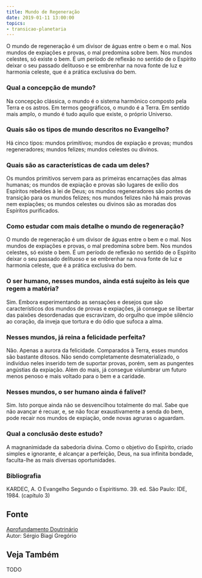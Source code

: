 ```yaml
---
title: Mundo de Regeneração
date: 2019-01-11 13:00:00
topics: 
- transicao-planetaria
---
```


O mundo de regeneração é um divisor de águas entre o bem e o mal. Nos
mundos de expiações e provas, o mal predomina sobre bem. Nos mundos
celestes, só existe o bem. É um período de reflexão no sentido de o
Espírito deixar o seu passado delituoso e se embrenhar na nova fonte de
luz e harmonia celeste, que é a prática exclusiva do bem.

### Qual a concepção de mundo?
Na concepção clássica, o mundo é o sistema harmônico composto pela Terra
e os astros. Em termos geográficos, o mundo é a Terra. Em sentido mais
amplo, o mundo é tudo aquilo que existe, o próprio Universo.

### Quais são os tipos de mundo descritos no Evangelho?
Há cinco tipos: mundos primitivos; mundos de expiação e provas; mundos
regeneradores; mundos felizes; mundos celestes ou divinos.

### Quais são as características de cada um deles?
Os mundos primitivos servem para as primeiras encarnações das almas
humanas; os mundos de expiação e provas são lugares de exílio dos
Espíritos rebeldes à lei de Deus; os mundos regeneradores são pontes
de transição para os mundos felizes; nos mundos felizes não há mais
provas nem expiações; os mundos celestes ou divinos são as moradas
dos Espíritos purificados.

### Como estudar com mais detalhe o mundo de regeneração?
O mundo de regeneração é um divisor de águas entre o bem e o mal. Nos
mundos de expiações e provas, o mal predomina sobre bem. Nos mundos
celestes, só existe o bem. É um período de reflexão no sentido de o
Espírito deixar o seu passado delituoso e se embrenhar na nova fonte de
luz e harmonia celeste, que é a prática exclusiva do bem.

### O ser humano, nesses mundos, ainda está sujeito às leis que regem a matéria?
Sim. Embora experimentando as sensações e desejos que são
característicos dos mundos de provas e expiações, já consegue se
libertar das paixões desordenadas que escravizam, do orgulho que impõe
silêncio ao coração, da inveja que tortura e do ódio que sufoca a alma.

### Nesses mundos, já reina a felicidade perfeita?
Não. Apenas a aurora da felicidade. Comparados à Terra, esses mundos são
bastante ditosos. Não sendo completamente desmaterializado, o indivíduo
neles inserido tem de suportar provas, porém, sem as pungentes angústias
da expiação. Além do mais, já consegue vislumbrar um futuro menos penoso
e mais voltado para o bem e a caridade.

### Nesses mundos, o ser humano ainda é falível?
Sim. Isto porque ainda não se desvencilhou totalmente do mal. Sabe que
não avançar é recuar, e, se não focar exaustivamente a senda do bem,
pode recair nos mundos de expiação, onde novas agruras o aguardam.

### Qual a conclusão deste estudo?
A magnanimidade da sabedoria divina. Como o objetivo do Espírito, criado
simples e ignorante, é alcançar a perfeição, Deus, na sua infinita
bondade, faculta-lhe as mais diversas oportunidades.


### Bibliografia
KARDEC, A. O Evangelho Segundo o Espiritismo. 39. ed. São Paulo: IDE,
1984. (capítulo 3)

## Fonte
[Aprofundamento Doutrinário](https://sites.google.com/view/aprofundamentodoutrinario/mundos-de-regeneração)  
Autor: Sérgio Biagi Gregório


## Veja Também
TODO


